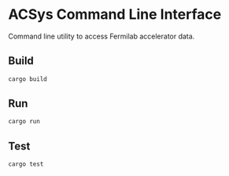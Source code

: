 # ACSys Command Line Interface

Command line utility to access Fermilab accelerator data.

## Build

```bash
cargo build
```

## Run

```bash
cargo run
```

## Test

```bash
cargo test
```
